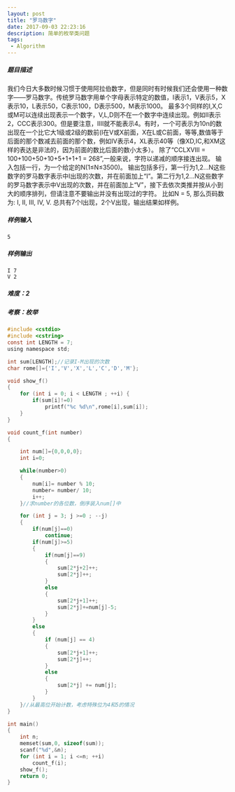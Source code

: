 ```yaml
---
layout: post
title: "罗马数字"
date: 2017-09-03 22:23:16
description: 简单的枚举类问题
tags: 
 - Algorithm
---
```


##### 题目描述

我们今日大多数时候习惯于使用阿拉伯数字，但是同时有时候我们还会使用一种数字——罗马数字。传统罗马数字用单个字母表示特定的数值，I表示1，V表示5，X表示10，L表示50，C表示100，D表示500，M表示1000。
最多3个同样的I,X,C或M可以连续出现表示一个数字，V,L,D则不在一个数字中连续出现。例如II表示2，CCC表示300。但是要注意，IIII就不能表示4。有时，一个可表示为10n的数出现在一个比它大1级或2级的数前(I在V或X前面，X在L或C前面，等等,数值等于后面的那个数减去前面的那个数，例如IV表示4，XL表示40等（像XD,IC,和XM这样的表达是非法的，因为前面的数比后面的数小太多）。
除了“CCLXVIII = 100+100+50+10+5+1+1+1 = 268”,一般来说，字符以递减的顺序接连出现。
输入包括一行，为一个给定的N(1≤N≤3500)。
输出包括多行，第一行为1,2...N这些数字的罗马数字表示中I出现的次数，并在前面加上“I”。第二行为1,2...N这些数字的罗马数字表示中V出现的次数，并在前面加上“V”，接下去依次类推并按从小到大的顺序排列，但请注意不要输出并没有出现过的字符。
比如N = 5, 那么页码数为: I, II, III, IV, V. 总共有7个I出现，2个V出现，输出结果如样例。

##### 样例输入
    
    5

##### 样例输出

    I 7
    V 2  

##### 难度：2
##### 考察：枚举

``` c
#include <cstdio>
#include <cstring>
const int LENGTH = 7;
using namespace std;

int sum[LENGTH];//记录I-M出现的次数
char rome[]={'I','V','X','L','C','D','M'};

void show_f()
{
    for (int i = 0; i < LENGTH ; ++i) {
        if(sum[i]!=0)
            printf("%c %d\n",rome[i],sum[i]);
    }
}

void count_f(int number)
{

    int num[]={0,0,0,0};
    int i=0;

    while(number>0)
    {
        num[i]= number % 10;
        number= number/ 10;
        i++;
    }//求number的各位数，倒序装入num[]中

    for (int j = 3; j >=0 ; --j) 
    {
        if(num[j]==0)
            continue;
        if(num[j]>=5)
        {
            if(num[j]==9)
            {
                sum[2*j+2]++;
                sum[2*j]++;
            }
            else
            {
                sum[2*j+1]++;
                sum[2*j]+=num[j]-5;
            }
        }
        else
        {
            if (num[j] == 4) 
            {
                sum[2*j+1]++;
                sum[2*j]++;
            } 
            else 
            {
                sum[2*j] += num[j];
            }
        }
    }//从最高位开始计数，考虑特殊位为4和5的情况
}

int main()
{
    int n;
    memset(sum,0, sizeof(sum));
    scanf("%d",&n);
    for (int i = 1; i <=n; ++i) 
        count_f(i);
    show_f();
    return 0;
}
```
